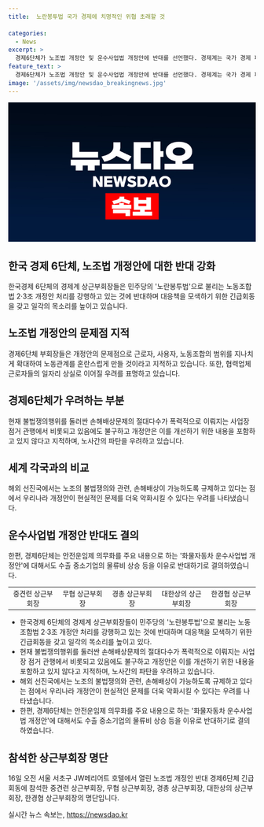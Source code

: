 ```yaml
---
title:  노란봉투법 국가 경제에 치명적인 위협 초래할 것

categories:
  - News
excerpt: >
  경제6단체가 노조법 개정안 및 운수사업법 개정안에 반대를 선언했다. 경제계는 국가 경제 파탄과 산업생태계 붕괴를 우려하며 불법쟁의 손해배상 가능한 선진국과의 차이점을 지적했다. 노조법 개정안이 근로자 및 사용자 개념을 확대해 노사관계를 교란시키며 일자리 상실을 우려하고, 운수사업법 개정안에 대해서는 물류비 상승 문제를 대두시며 반대 의사를 피력했다.
feature_text: >
  경제6단체가 노조법 개정안 및 운수사업법 개정안에 반대를 선언했다. 경제계는 국가 경제 파탄과 산업생태계 붕괴를 우려하며 불법쟁의 손해배상 가능한 선진국과의 차이점을 지적했다. 노조법 개정안이 근로자 및 사용자 개념을 확대해 노사관계를 교란시키며 일자리 상실을 우려하고, 운수사업법 개정안에 대해서는 물류비 상승 문제를 대두시며 반대 의사를 피력했다.
image: '/assets/img/newsdao_breakingnews.jpg'
---
```


<p><img src="/assets/img/newsdao_breakingnews.jpg" alt="firstkoreanews 속보" /></p>

<h2 data-ke-size="size26">한국 경제 6단체, 노조법 개정안에 대한 반대 강화</h2>

<p data-ke-size="size16">한국경제 6단체의 경제계 상근부회장들은 민주당의 '노란봉투법'으로 불리는 노동조합법 2·3조 개정안 처리를 강행하고 있는 것에 반대하며 대응책을 모색하기 위한 긴급회동을 갖고 일각의 목소리를 높이고 있습니다. </p>

<h2 data-ke-size="size24">노조법 개정안의 문제점 지적</h2>

<p data-ke-size="size16">경제6단체 부회장들은 개정안의 문제점으로 근로자, 사용자, 노동조합의 범위를 지나치게 확대하여 노동관계를 혼란스럽게 만들 것이라고 지적하고 있습니다. 또한, 협력업체 근로자들의 일자리 상실로 이어질 우려를 표명하고 있습니다. </p>

<h2 data-ke-size="size24">경제6단체가 우려하는 부분</h2>

<p data-ke-size="size16">현재 불법쟁의행위를 둘러싼 손해배상문제의 절대다수가 폭력적으로 이뤄지는 사업장 점거 관행에서 비롯되고 있음에도 불구하고 개정안은 이를 개선하기 위한 내용을 포함하고 있지 않다고 지적하며, 노사간의 파탄을 우려하고 있습니다. </p>

<h2 data-ke-size="size24">세계 각국과의 비교</h2>

<p data-ke-size="size16">해외 선진국에서는 노조의 불법쟁의와 관련, 손해배상이 가능하도록 규제하고 있다는 점에서 우리나라 개정안이 현실적인 문제를 더욱 악화시킬 수 있다는 우려를 나타냈습니다.</p>

<h2 data-ke-size="size24">운수사업법 개정안 반대도 결의</h2>

<p data-ke-size="size16">한편, 경제6단체는 안전운임제 의무화를 주요 내용으로 하는 '화물자동차 운수사업법 개정안'에 대해서도 수출 중소기업의 물류비 상승 등을 이유로 반대하기로 결의하였습니다.</p>

<table>
    <tbody>
        <tr>
            <td style="text-align: center; width: 20%;">중견련 상근부회장</td>
            <td style="text-align: center; width: 20%;">무협 상근부회장</td>
            <td style="text-align: center; width: 20%;">경총 상근부회장</td>
            <td style="text-align: center; width: 20%;">대한상의 상근부회장</td>
            <td style="text-align: center; width: 20%;">한경협 상근부회장</td>
        </tr>
</tbody>
</table>

<ul>
<li>한국경제 6단체의 경제계 상근부회장들이 민주당의 '노란봉투법'으로 불리는 노동조합법 2·3조 개정안 처리를 강행하고 있는 것에 반대하며 대응책을 모색하기 위한 긴급회동을 갖고 일각의 목소리를 높이고 있다.</li>
<li>현재 불법쟁의행위를 둘러싼 손해배상문제의 절대다수가 폭력적으로 이뤄지는 사업장 점거 관행에서 비롯되고 있음에도 불구하고 개정안은 이를 개선하기 위한 내용을 포함하고 있지 않다고 지적하며, 노사간의 파탄을 우려하고 있습니다.</li>
<li>해외 선진국에서는 노조의 불법쟁의와 관련, 손해배상이 가능하도록 규제하고 있다는 점에서 우리나라 개정안이 현실적인 문제를 더욱 악화시킬 수 있다는 우려를 나타냈습니다.</li>
<li>한편, 경제6단체는 안전운임제 의무화를 주요 내용으로 하는 '화물자동차 운수사업법 개정안'에 대해서도 수출 중소기업의 물류비 상승 등을 이유로 반대하기로 결의하였습니다.</li>
</ul>

<h2 data-ke-size="size24">참석한 상근부회장 명단</h2>

<p data-ke-size="size16">16일 오전 서울 서초구 JW메리어트 호텔에서 열린 노조법 개정안 반대 경제6단체 긴급 회동에 참석한 중견련 상근부회장, 무협 상근부회장, 경총 상근부회장, 대한상의 상근부회장, 한경협 상근부회장의 명단입니다.</p>
실시간 뉴스 속보는, <a href="https://newsdao.kr" rel="dofollow">https://newsdao.kr</a>



